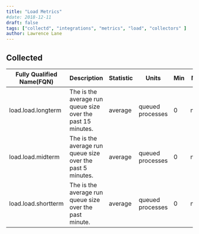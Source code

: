 ```yaml
---
title: "Load Metrics"
#date: 2018-12-11
draft: false
tags: ["collectd", "integrations", "metrics", "load", "collectors" ]
author: Lawrence Lane
---
```


## Collected
| Fully Qualified Name(FQN) | Description                                                 | Statistic | Units            | Min | Max  | Sparse Data Strategy(SDS) | BASE | CORR | UTIL |
|---------------------------|-------------------------------------------------------------|-----------|------------------|-----|------|---------------------------|------|------|------|
| load.load.longterm        | The is the average run queue size over the past 15 minutes. | average   | queued processes | 0   | none | none                      | yes  | no   | no   |
| load.load.midterm         | The is the average run queue size over the past 5 minutes.  | average   | queued processes | 0   | none | none                      | yes  | yes  | no   |
| load.load.shortterm       | The is the average run queue size over the past minute.     | average   | queued processes | 0   | none | none                      | yes  | no   | no   |
